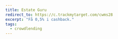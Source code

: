 ```yaml
---
title: Estate Guru
redirect_to: https://c.trackmytarget.com/cwms28
excerpt: "Få 0,5% i cashback."
tags:
  - crowdlending
---
```

